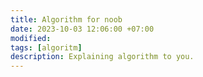 ```yaml
---
title: Algorithm for noob
date: 2023-10-03 12:06:00 +07:00
modified:
tags: [algoritm]
description: Explaining algorithm to you.
---
```

